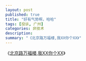 ```yaml
---
layout: post
published: true
title: "好有气势啊，哈哈"
tags: [投诉, 广州]
categories: 非技术    
description: 
summary: "《北京路万福楼,我XX你个XX》"
---
```

《[北京路万福楼,我XX你个XX][XX_XX]》


[XX_XX]: http://www.77go.cn/read.bbscs?bid=138&page=1&id=2542247&inpages=1